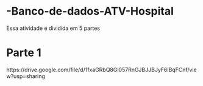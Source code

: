 # -Banco-de-dados-ATV-Hospital
Essa atividade é dividida em 5 partes
<H1>Parte 1</H1>

<p>https://drive.google.com/file/d/1fxaGRbQ8Gl057RnGJBJJBJyF6lBqFCnf/view?usp=sharing</p>

